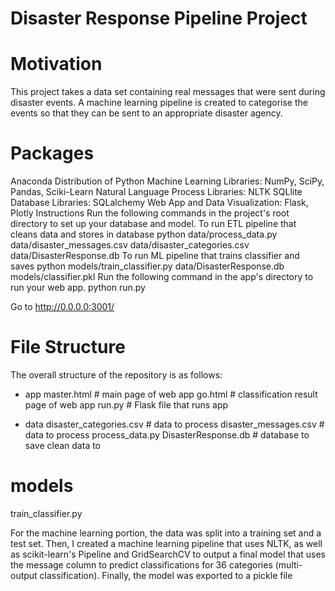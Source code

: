 # Disaster Response Pipeline Project
# Motivation
This project takes a data set containing real messages that were sent during disaster events. A machine learning pipeline is created to categorise the events so that they can be sent to an appropriate disaster agency.

# Packages
Anaconda Distribution of Python
Machine Learning Libraries: NumPy, SciPy, Pandas, Sciki-Learn
Natural Language Process Libraries: NLTK
SQLlite Database Libraries: SQLalchemy
Web App and Data Visualization: Flask, Plotly
Instructions
Run the following commands in the project's root directory to set up your database and model.
To run ETL pipeline that cleans data and stores in database python data/process_data.py data/disaster_messages.csv data/disaster_categories.csv data/DisasterResponse.db
To run ML pipeline that trains classifier and saves python models/train_classifier.py data/DisasterResponse.db models/classifier.pkl
Run the following command in the app's directory to run your web app. python run.py

Go to http://0.0.0.0:3001/

# File Structure
The overall structure of the repository is as follows:

- app
master.html  # main page of web app
 go.html  # classification result page of web app
run.py  # Flask file that runs app

- data
disaster_categories.csv  # data to process 
disaster_messages.csv  # data to process
process_data.py
DisasterResponse.db   # database to save clean data to

# models
train_classifier.py


For the machine learning portion, the data was split into a training set and a test set. Then, I created a machine learning pipeline that uses NLTK, as well as scikit-learn's Pipeline and GridSearchCV to output a final model that uses the message column to predict classifications for 36 categories (multi-output classification). Finally, the model was exported to a pickle file

